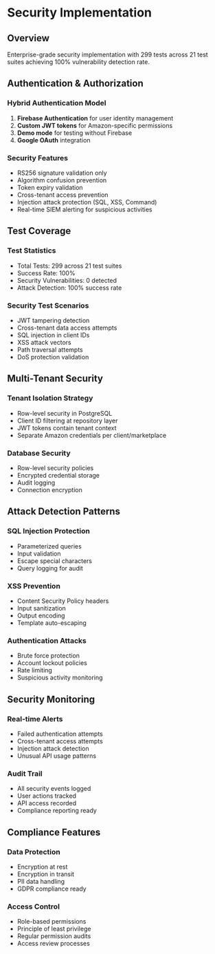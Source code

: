 # Security Implementation

## Overview

Enterprise-grade security implementation with 299 tests across 21 test suites achieving 100% vulnerability detection rate.

## Authentication & Authorization

### Hybrid Authentication Model
1. **Firebase Authentication** for user identity management
2. **Custom JWT tokens** for Amazon-specific permissions
3. **Demo mode** for testing without Firebase
4. **Google OAuth** integration

### Security Features
- RS256 signature validation only
- Algorithm confusion prevention
- Token expiry validation
- Cross-tenant access prevention
- Injection attack protection (SQL, XSS, Command)
- Real-time SIEM alerting for suspicious activities

## Test Coverage

### Test Statistics
- Total Tests: 299 across 21 test suites
- Success Rate: 100%
- Security Vulnerabilities: 0 detected
- Attack Detection: 100% success rate

### Security Test Scenarios
- JWT tampering detection
- Cross-tenant data access attempts
- SQL injection in client IDs
- XSS attack vectors
- Path traversal attempts
- DoS protection validation

## Multi-Tenant Security

### Tenant Isolation Strategy
- Row-level security in PostgreSQL
- Client ID filtering at repository layer
- JWT tokens contain tenant context
- Separate Amazon credentials per client/marketplace

### Database Security
- Row-level security policies
- Encrypted credential storage
- Audit logging
- Connection encryption

## Attack Detection Patterns

### SQL Injection Protection
- Parameterized queries
- Input validation
- Escape special characters
- Query logging for audit

### XSS Prevention
- Content Security Policy headers
- Input sanitization
- Output encoding
- Template auto-escaping

### Authentication Attacks
- Brute force protection
- Account lockout policies
- Rate limiting
- Suspicious activity monitoring

## Security Monitoring

### Real-time Alerts
- Failed authentication attempts
- Cross-tenant access attempts
- Injection attack detection
- Unusual API usage patterns

### Audit Trail
- All security events logged
- User actions tracked
- API access recorded
- Compliance reporting ready

## Compliance Features

### Data Protection
- Encryption at rest
- Encryption in transit
- PII data handling
- GDPR compliance ready

### Access Control
- Role-based permissions
- Principle of least privilege
- Regular permission audits
- Access review processes
